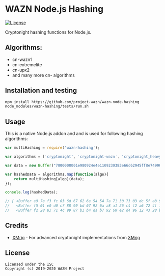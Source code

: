 WAZN Node.js Hashing
======================

[![License](https://img.shields.io/badge/license-ISC-brightgreen)](https://opensource.org/licenses/ISC)

Cryptonight hashing functions for Node.js.

## Algorithms:
* cn-wazn1
* cn-extremelite
* cn-upx2
* and many more cn- algorithms

## Installation and testing
```bash
npm install https://github.com/project-wazn/wazn-node-hashing
node_modules/wazn-hashing/tests/run.sh
```

## Usage
This is a native Node.js addon and and is used for following hashing algorithms:

```javascript
var multiHashing = require('wazn-hashing');

var algorithms = ['cryptonight', 'cryptonight-wazn', 'cryptonight_heavy'];

var data = new Buffer("7000000001e980924e4e1109230383e66d62945ff8e749903bea4336755c00000000000051928aff1b4d72416173a8c3948159a09a73ac3bb556aa6bfbcad1a85da7f4c1d13350531e24031b939b9e2b", "hex");

var hashedData = algorithms.map(function(algo){
    return multiHashing[algo](data);
});

console.log(hashedData);

// [ <Buffer e9 7e f3 fc 03 6d 67 62 6e 54 54 7a 71 30 73 03 dc 5f a8 9b 9d f4 99 fe ea ef 9d 11 ac ad be 9b>,
//   <Buffer f5 01 e0 d0 c7 88 90 bd 07 92 6a a8 a1 26 c4 f2 a6 72 4f f1 82 82 c1 01 61 61 12 e0 29 46 59 b9>,
//   <Buffer f2 28 83 71 4c 99 87 b1 b4 da b7 92 60 e2 d4 96 12 43 28 ba 13 6f 54 68 53 f7 9b 1e d3 58 02 85> ]
```

## Credits
* [XMrig](https://github.com/xmrig) - For advanced cryptonight implementations from [XMrig](https://github.com/xmrig/xmrig)

## License
```
Licensed under the ISC
Copyright (c) 2019-2020 WAZN Project  
```
